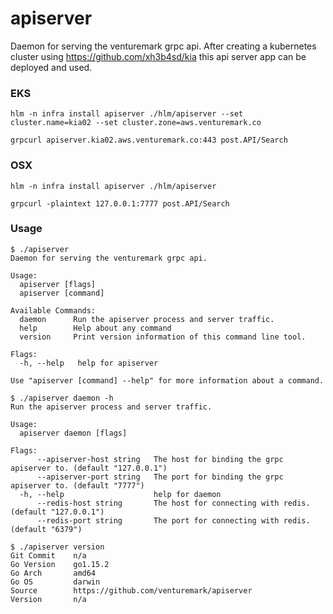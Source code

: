 # apiserver

Daemon for serving the venturemark grpc api. After creating a kubernetes cluster
using https://github.com/xh3b4sd/kia this api server app can be deployed and
used.



### EKS

```
hlm -n infra install apiserver ./hlm/apiserver --set cluster.name=kia02 --set cluster.zone=aws.venturemark.co
```

```
grpcurl apiserver.kia02.aws.venturemark.co:443 post.API/Search
```



### OSX

```
hlm -n infra install apiserver ./hlm/apiserver
```

```
grpcurl -plaintext 127.0.0.1:7777 post.API/Search
```



### Usage

```
$ ./apiserver
Daemon for serving the venturemark grpc api.

Usage:
  apiserver [flags]
  apiserver [command]

Available Commands:
  daemon      Run the apiserver process and server traffic.
  help        Help about any command
  version     Print version information of this command line tool.

Flags:
  -h, --help   help for apiserver

Use "apiserver [command] --help" for more information about a command.
```

```
$ ./apiserver daemon -h
Run the apiserver process and server traffic.

Usage:
  apiserver daemon [flags]

Flags:
      --apiserver-host string   The host for binding the grpc apiserver to. (default "127.0.0.1")
      --apiserver-port string   The port for binding the grpc apiserver to. (default "7777")
  -h, --help                    help for daemon
      --redis-host string       The host for connecting with redis. (default "127.0.0.1")
      --redis-port string       The port for connecting with redis. (default "6379")
```

```
$ ./apiserver version
Git Commit    n/a
Go Version    go1.15.2
Go Arch       amd64
Go OS         darwin
Source        https://github.com/venturemark/apiserver
Version       n/a
```
